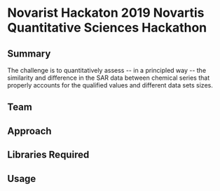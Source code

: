 # Novarist Hackaton 2019 Novartis Quantitative Sciences Hackathon

## Summary

 The challenge is to quantitatively assess -- in a principled way -- the similarity and
difference in the SAR data between chemical series that properly accounts for the
qualified values and different data sets sizes.

## Team

## Approach

## Libraries Required

## Usage
